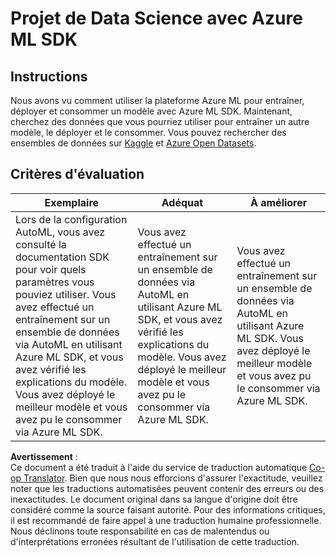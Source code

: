 <!--
CO_OP_TRANSLATOR_METADATA:
{
  "original_hash": "386efdbc19786951341f6956247ee990",
  "translation_date": "2025-08-25T17:38:41+00:00",
  "source_file": "5-Data-Science-In-Cloud/19-Azure/assignment.md",
  "language_code": "fr"
}
-->
# Projet de Data Science avec Azure ML SDK

## Instructions

Nous avons vu comment utiliser la plateforme Azure ML pour entraîner, déployer et consommer un modèle avec Azure ML SDK. Maintenant, cherchez des données que vous pourriez utiliser pour entraîner un autre modèle, le déployer et le consommer. Vous pouvez rechercher des ensembles de données sur [Kaggle](https://kaggle.com) et [Azure Open Datasets](https://azure.microsoft.com/services/open-datasets/catalog?WT.mc_id=academic-77958-bethanycheum&ocid=AID3041109).

## Critères d'évaluation

| Exemplaire | Adéquat | À améliorer |
|------------|---------|-------------|
|Lors de la configuration AutoML, vous avez consulté la documentation SDK pour voir quels paramètres vous pouviez utiliser. Vous avez effectué un entraînement sur un ensemble de données via AutoML en utilisant Azure ML SDK, et vous avez vérifié les explications du modèle. Vous avez déployé le meilleur modèle et vous avez pu le consommer via Azure ML SDK. | Vous avez effectué un entraînement sur un ensemble de données via AutoML en utilisant Azure ML SDK, et vous avez vérifié les explications du modèle. Vous avez déployé le meilleur modèle et vous avez pu le consommer via Azure ML SDK. | Vous avez effectué un entraînement sur un ensemble de données via AutoML en utilisant Azure ML SDK. Vous avez déployé le meilleur modèle et vous avez pu le consommer via Azure ML SDK. |

**Avertissement** :  
Ce document a été traduit à l'aide du service de traduction automatique [Co-op Translator](https://github.com/Azure/co-op-translator). Bien que nous nous efforcions d'assurer l'exactitude, veuillez noter que les traductions automatisées peuvent contenir des erreurs ou des inexactitudes. Le document original dans sa langue d'origine doit être considéré comme la source faisant autorité. Pour des informations critiques, il est recommandé de faire appel à une traduction humaine professionnelle. Nous déclinons toute responsabilité en cas de malentendus ou d'interprétations erronées résultant de l'utilisation de cette traduction.